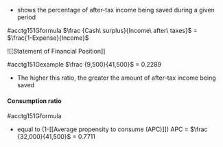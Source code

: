 - shows the percentage of after-tax income being saved during a given period

#acctg151Gformula
$\frac {Cash\ surplus}{Income\ after\ taxes}$ = $\frac{1-Expense}{Income}$

![[Statement of Financial Position]]

#acctg151Gexample 
$\frac {9,500}{41,500}$ = 0.2289
- The higher this ratio, the greater the amount of after-tax income being saved

#### Consumption ratio
#acctg151Gformula
- equal to (1-[[Average propensity to consume (APC)]])
APC = $\frac {32,000}{41,500}$ = 0.7711

